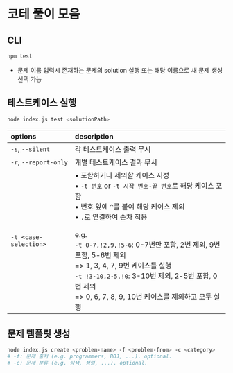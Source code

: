 # 코테 풀이 모음

## CLI

```bash
npm test
```

- 문제 이름 입력시 존재하는 문제의 solution 실행 또는 해당 이름으로 새 문제 생성 선택 가능

## 테스트케이스 실행

```bash
node index.js test <solutionPath>
```

| options               | description                                                                                                                                                                                                                                                                                                                                                                                                   |
| :-------------------- | :------------------------------------------------------------------------------------------------------------------------------------------------------------------------------------------------------------------------------------------------------------------------------------------------------------------------------------------------------------------------------------------------------------ |
| `-s`, `--silent`      | 각 테스트케이스 출력 무시                                                                                                                                                                                                                                                                                                                                                                                     |
| `-r`, `--report-only` | 개별 테스트케이스 결과 무시                                                                                                                                                                                                                                                                                                                                                                                   |
| `-t <case-selection>` | • 포함하거나 제외할 케이스 지정<br>• `-t 번호` or `-t 시작 번호-끝 번호`로 해당 케이스 포함<br>• 번호 앞에 `^`를 붙여 해당 케이스 제외<br> • `,`로 연결하여 순차 적용 <br><br>e.g. <br>`-t 0-7,!2,9,!5-6`: 0-7번만 포함, 2번 제외, 9번 포함, 5-6번 제외<br> => 1, 3, 4, 7, 9번 케이스를 실행<br> `-t !3-10,2-5,!0`: 3-10번 제외, 2-5번 포함, 0번 제외 <br> => 0, 6, 7, 8, 9, 10번 케이스를 제외하고 모두 실행 |

## 문제 템플릿 생성

```bash
node index.js create <problem-name> -f <problem-from> -c <category>
# -f: 문제 출처 (e.g. programmers, BOJ, ...). optional.
# -c: 문제 분류 (e.g. 탐색, 정렬, ...). optional.
```

